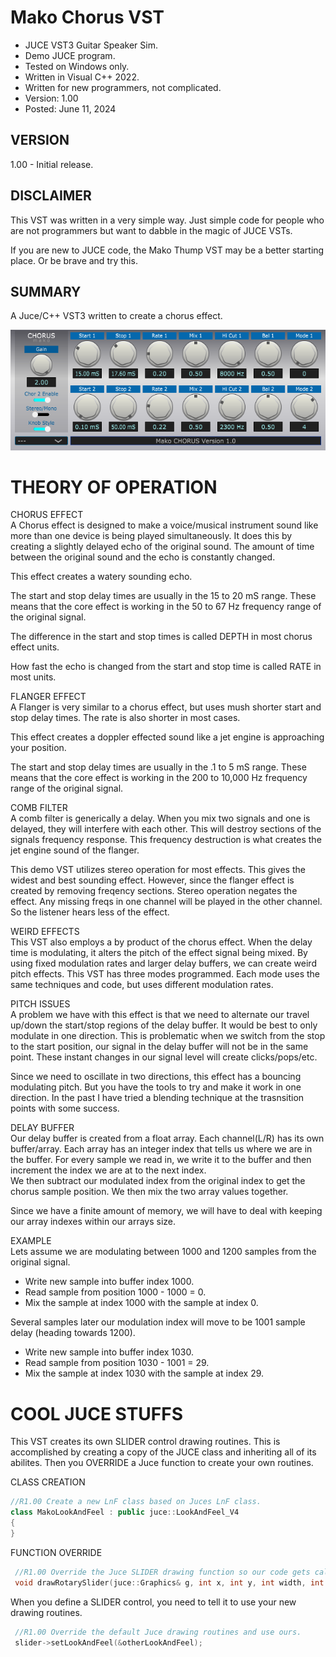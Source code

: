 # Mako Chorus VST
* JUCE VST3 Guitar Speaker Sim.
* Demo JUCE program.
* Tested on Windows only.
* Written in Visual C++ 2022.
* Written for new programmers, not complicated.
* Version: 1.00
* Posted: June 11, 2024

VERSION
------------------------------------------------------------------
1.00 - Initial release.

DISCLAIMER
------------------------------------------------------------------  
This VST was written in a very simple way. Just simple code for
people who are not programmers but want to dabble in the magic of JUCE VSTs.

If you are new to JUCE code, the Mako Thump VST may be a better
starting place. Or be brave and try this.
       
SUMMARY
------------------------------------------------------------------
A Juce/C++ VST3 written to create a chorus effect. 

![Demo Image](docs/assets/makochorusdemo01.png)

# THEORY OF OPERATION<br />
CHORUS EFFECT  
A Chorus effect is designed to make a voice/musical instrument sound like more than one
device is being played simultaneously. It does this by creating a slightly delayed echo
of the original sound. The amount of time between the original sound and the echo is
constantly changed. 

This effect creates a watery sounding echo.

The start and stop delay times are usually in the 15 to 20 mS range. These means that the
core effect is working in the 50 to 67 Hz frequency range of the original signal.

The difference in the start and stop times is called DEPTH in most chorus effect units.

How fast the echo is changed from the start and stop time is called RATE in most units.

FLANGER EFFECT  
A Flanger is very similar to a chorus effect, but uses mush shorter start and stop delay times. The rate is also shorter in most cases.

This effect creates a doppler effected sound like a jet engine is approaching your position.

The start and stop delay times are usually in the .1 to 5 mS range. These means that the
core effect is working in the 200 to 10,000 Hz frequency range of the original signal. 

COMB FILTER  
A comb filter is generically a delay. When you mix two signals and one is delayed, they will interfere with each other. This will destroy
sections of the signals frequency response. This frequency destruction is what creates the jet engine sound of the flanger.

This demo VST utilizes stereo operation for most effects. This gives the widest and best sounding effect. However, since the flanger effect is created
by removing freqency sections. Stereo operation negates the effect. Any missing freqs in one channel will be played in the other channel. So the 
listener hears less of the effect.

WEIRD EFFECTS  
This VST also employs a by product of the chorus effect. When the delay time is modulating, it alters the pitch of the effect signal being mixed. By using fixed
modulation rates and larger delay buffers, we can create weird pitch effects. This VST has three modes programmed. Each mode uses the same techniques and code,
but uses different modulation rates.

PITCH ISSUES  
A problem we have with this effect is that we need to alternate our travel up/down the start/stop regions of the delay buffer. It would be best to only modulate
in one direction. This is problematic when we switch from the stop to the start position, our signal in the delay buffer will not be in the same point. These instant
changes in our signal level will create clicks/pops/etc.

Since we need to oscillate in two directions, this effect has a bouncing modulating pitch. But you have the tools to try and make it work in one direction. In the past
I have tried a blending technique at the trasnsition points with some success.

DELAY BUFFER  
Our delay buffer is created from a float array. Each channel(L/R) has its own buffer/array. 
Each array has an integer index that tells us where we are in the buffer.
For every sample we read in, we write it to the buffer and then increment the index we are at to the next index.  
We then subtract our modulated index from the original index to get the chorus sample position.
We then mix the two array values together.

Since we have a finite amount of memory, we will have to deal with keeping our array indexes within our arrays size.

EXAMPLE  
Lets assume we are modulating between 1000 and 1200 samples from the original signal. 
* Write new sample into buffer index 1000.
* Read sample from position 1000 - 1000 = 0.
* Mix the sample at index 1000 with the sample at index 0.

Several samples later our modulation index will move to be 1001 sample delay (heading towards 1200). 
* Write new sample into buffer index 1030.
* Read sample from position 1030 - 1001 = 29.
* Mix the sample at index 1030 with the sample at index 29.


# COOL JUCE STUFFS  
This VST creates its own SLIDER control drawing routines. This is accomplished by creating a copy of the JUCE class and inheriting all of its abilites. Then you OVERRIDE
a Juce function to create your own routines.

CLASS CREATION  
```C++
//R1.00 Create a new LnF class based on Juces LnF class.
class MakoLookAndFeel : public juce::LookAndFeel_V4
{
}
```

FUNCTION OVERRIDE  
```C++  
 //R1.00 Override the Juce SLIDER drawing function so our code gets called instead of Juces code.
 void drawRotarySlider(juce::Graphics& g, int x, int y, int width, int height, float sliderPos, const float rotaryStartAngle, const float rotaryEndAngle, juce::Slider& sld) override
```

When you define a SLIDER control, you need to tell it to use your new drawing routines. 
```C++  
 //R1.00 Override the default Juce drawing routines and use ours.
 slider->setLookAndFeel(&otherLookAndFeel);
```
